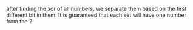 after finding the xor of all numbers, we separate them based on the first different bit in them. It is guaranteed that each set will have one number from the 2.